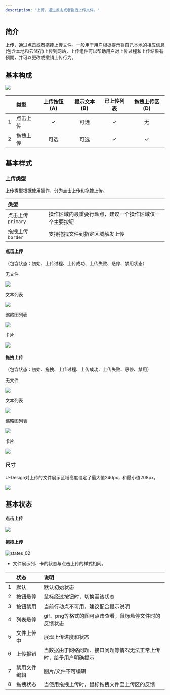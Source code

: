 ```yaml
---
description: "上传，通过点击或者拖拽上传文件。"
---
```


## 简介

上传，通过点击或者拖拽上传文件。一般用于用户根据提示将自己本地的相应信息(包含本地和云储存)上传到网站，上传组件可以帮助用户对上传过程和上传结果有预期，并可以更改或撤销上传行为。

## 基本构成

![](../../../images/Upload/forms_01.png)

|      | 类型     | 上传按钮(A) | 提示文本(B) | 已上传列表 | 拖拽上传区(D) |
| :--: | :------- | :---------: | :---------: | :--------: | :-----------: |
|  1   | 点击上传 |      ✓      |    可选     |     ✓      |      无       |
|  2   | 拖拽上传 |    可选     |    可选     |     ✓      |       ✓       |



## 基本样式

### 上传类型

上传类型根据使用操作，分为点击上传和拖拽上传。

| 类型               |                                                        |
| :----------------- | :----------------------------------------------------- |
| 点击上传 `primary` | 操作区域内最重要行动点，建议一个操作区域仅一个主要按钮 |
| 拖拽上传 `border`  | 支持拖拽文件到指定区域触发上传                         |

#### 点击上传

（包含状态：初始、上传过程、上传成功、上传失败、悬停、禁用状态）

无文件

![](../../../images/Upload/styles_011.png)

文本列表

![](../../../images/Upload/styles_01.png)

缩略图列表

![](../../../images/Upload/styles_012.png)

卡片

![](../../../images/Upload/styles_013.png)

#### 拖拽上传

（包含状态：初始、拖拽、上传过程、上传成功、上传失败、悬停、禁用）

无文件

![](../../../images/Upload/styles_02.png)

文本列表

![](../../../images/Upload/styles_022.png)

缩略图列表

![](../../../images/Upload/styles_023.png)

卡片

![](../../../images/Upload/styles_024.png)

### 尺寸

U-Design对上传的文件展示区域高度设定了最大值240px，和最小值208px。

![](../../../images/Upload/styles_03.png)



## 基本状态

#### 点击上传

![](../../../images/Upload/states_01.png)

#### 拖拽上传

![states_02](../../../images/Upload/states_02.png)

- 文件展示列、卡的状态与点击上传的样式相同。

|      | 状态         | 说明                                                         |
| ---- | :----------- | :----------------------------------------------------------- |
| 1    | 默认         | 默认初始状态                                                 |
| 2    | 按钮悬停     | 鼠标经过按钮时，切换至该状态                                 |
| 3    | 按钮禁用     | 当前行动点不可用，建议配合提示说明                           |
| 4    | 列表悬停     | gif、png等格式的图可点击查看，鼠标悬停文件时的反馈状态       |
| 5    | 文件上传中   | 展现上传进度和状态                                           |
| 6    | 上传报错     | 当数据由于网络问题、接口问题等情况无法正常上传时，给予用户明确提示 |
| 7    | 禁用文件编辑 | 图片/文件不可编辑                                            |
| 8    | 拖拽状态     | 当使用拖拽上传时，鼠标拖拽文件至上传区的反馈                 |







